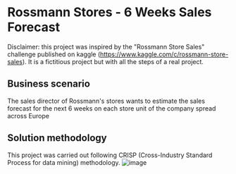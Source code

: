 # Rossmann Stores - 6 Weeks Sales Forecast

Disclaimer: this project was inspired by the "Rossmann Store Sales" challenge published on kaggle (https://www.kaggle.com/c/rossmann-store-sales). It is a fictitious project but with all the steps of a real project.

## Business scenario
The sales director of Rossmann's stores wants to estimate the sales forecast for the next 6 weeks on each store unit of the company spread across Europe

## Solution methodology
This project was carried out following CRISP (Cross-Industry Standard Process for data mining) methodology.
![image](https://user-images.githubusercontent.com/110054775/190945562-8fb6df8c-ece9-4d88-94a9-681171015121.png)
